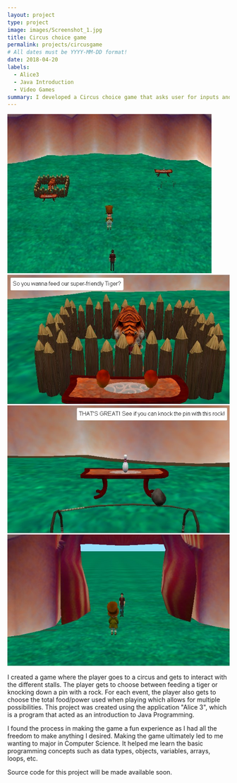 ```yaml
---
layout: project
type: project
image: images/Screenshot_1.jpg
title: Circus choice game
permalink: projects/circusgame
# All dates must be YYYY-MM-DD format!
date: 2018-04-20
labels:
  - Alice3
  - Java Introduction
  - Video Games
summary: I developed a Circus choice game that asks user for inputs and the outcome changes depending on the user.
---
```


<div class="ui small rounded images">
  <img class="ui image" src="../images/Screenshot_1.jpg">
  <img class="ui image" src="../images/Screenshot_2.jpg">
  <img class="ui image" src="../images/Screenshot_3.jpg">
  <img class="ui image" src="../images/Screenshot_4.jpg">
</div>

I created a game where the player goes to a circus and gets to interact with the different stalls. The player gets to choose between feeding a tiger or knocking down a pin with a rock. For each event, the player also gets to choose the total food/power used when playing which allows for multiple possibilities. This project was created using the application "Alice 3", which is a program that acted as an introduction to Java Programming. 

I found the process in making the game a fun experience as I had all the freedom to make anything I desired. Making the game ultimately led to me wanting to major in Computer Science. It helped me learn the basic programming concepts such as data types, objects, variables, arrays, loops, etc.

Source code for this project will be made available soon.
